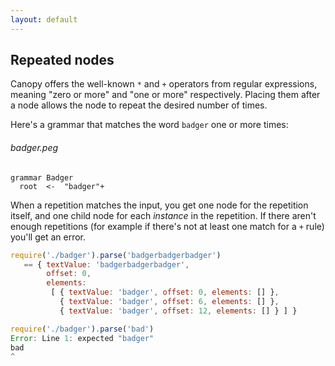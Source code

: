```yaml
---
layout: default
---
```


## Repeated nodes

Canopy offers the well-known `*` and `+` operators from regular expressions,
meaning "zero or more" and "one or more" respectively. Placing them after a node
allows the node to repeat the desired number of times.

Here's a grammar that matches the word `badger` one or more times:

###### badger.peg

    grammar Badger
      root  <-  "badger"+

When a repetition matches the input, you get one node for the repetition itself,
and one child node for each *instance* in the repetition. If there aren't enough
repetitions (for example if there's not at least one match for a `+` rule)
you'll get an error.

```js
require('./badger').parse('badgerbadgerbadger')
   == { textValue: 'badgerbadgerbadger',
        offset: 0,
        elements: 
         [ { textValue: 'badger', offset: 0, elements: [] },
           { textValue: 'badger', offset: 6, elements: [] },
           { textValue: 'badger', offset: 12, elements: [] } ] }

require('./badger').parse('bad')
Error: Line 1: expected "badger"
bad
^
```
